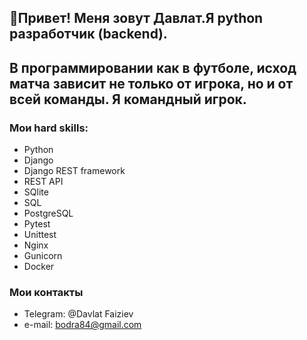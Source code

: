 ## 👋Привет! Меня зовут Давлат.Я python разработчик (backend).
## В программировании как в футболе, исход матча зависит не только от игрока, но и от всей команды. Я командный игрок. ##
### Мои hard skills:
- Python
- Django
- Django REST framework
- REST API
- SQlite
- SQL
- PostgreSQL
- Pytest
- Unittest
- Nginx
- Gunicorn
- Docker
### Мои контакты
* Telegram: @Davlat Faiziev
* e-mail: bodra84@gmail.com
